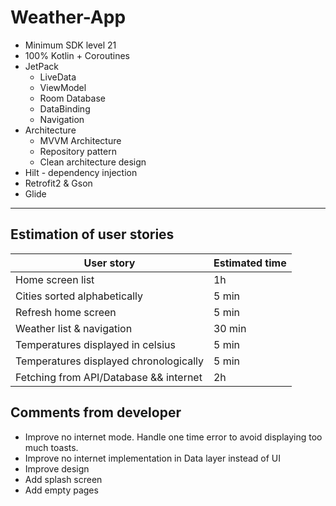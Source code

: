 # Weather-App

* Minimum SDK level 21
* 100% Kotlin + Coroutines
* JetPack
    * LiveData
    * ViewModel
    * Room Database
    * DataBinding
    * Navigation
* Architecture
    * MVVM Architecture
    * Repository pattern
    * Clean architecture design
* Hilt - dependency injection
* Retrofit2 & Gson
* Glide

***

## Estimation of user stories

|User story|Estimated time|
|----------|--------------|
|Home screen list|1h|
|Cities sorted alphabetically|5 min|
|Refresh home screen|5 min|
|Weather list & navigation| 30 min|
|Temperatures displayed in celsius|5 min|
|Temperatures displayed chronologically|5 min|
|Fetching from API/Database && internet |2h|

## Comments from developer

* Improve no internet mode. Handle one time error to avoid displaying too much toasts.
* Improve no internet implementation in Data layer instead of UI
* Improve design
* Add splash screen
* Add empty pages




